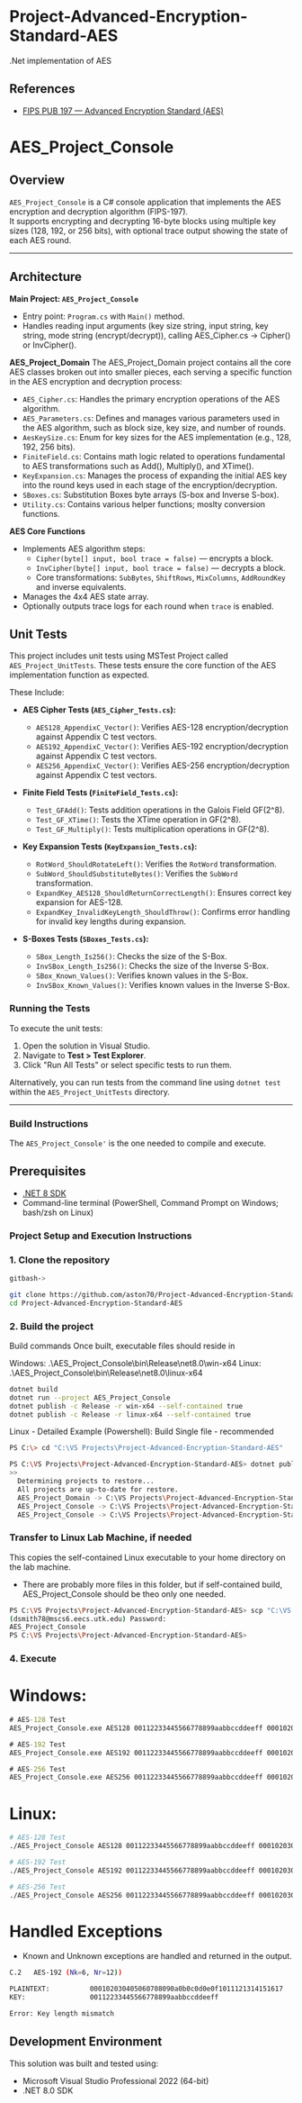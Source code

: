# Project-Advanced-Encryption-Standard-AES
.Net implementation of AES

## References

- [FIPS PUB 197 — Advanced Encryption Standard (AES)](https://nvlpubs.nist.gov/nistpubs/FIPS/NIST.FIPS.197.pdf)


# AES_Project_Console

## Overview

`AES_Project_Console` is a C# console application that implements the AES encryption and decryption algorithm (FIPS-197).  
It supports encrypting and decrypting 16-byte blocks using multiple key sizes (128, 192, or 256 bits), with optional trace output showing the state of each AES round.

---

## Architecture

**Main Project: `AES_Project_Console`**
- Entry point: `Program.cs` with `Main()` method.
- Handles reading input arguments (key size string, input string, key string, mode string (encrypt/decrypt)), calling AES_Cipher.cs -> Cipher() or InvCipher().

**AES_Project_Domain**
The AES_Project_Domain project contains all the core AES classes broken out into smaller pieces, each serving a specific function in the AES encryption and decryption process:

- `AES_Cipher.cs`: Handles the primary encryption operations of the AES algorithm.
- `AES_Parameters.cs`: Defines and manages various parameters used in the AES algorithm, such as block size, key size, and number of rounds.
- `AesKeySize.cs`: Enum for key sizes for the AES implementation (e.g., 128, 192, 256 bits).
- `FiniteField.cs`: Contains math logic related to operations fundamental to AES transformations such as Add(), Multiply(), and XTime().
- `KeyExpansion.cs`: Manages the process of expanding the initial AES key into the round keys used in each stage of the encryption/decryption.
- `SBoxes.cs`: Substitution Boxes byte arrays (S-box and Inverse S-box).
- `Utility.cs`: Contains various helper functions; moslty conversion functions.

**AES Core Functions**
- Implements AES algorithm steps:
  - `Cipher(byte[] input, bool trace = false)` — encrypts a block.
  - `InvCipher(byte[] input, bool trace = false)` — decrypts a block.
  - Core transformations: `SubBytes`, `ShiftRows`, `MixColumns`, `AddRoundKey` and inverse equivalents.
- Manages the 4x4 AES state array.
- Optionally outputs trace logs for each round when `trace` is enabled.

## Unit Tests

This project includes unit tests using MSTest Project called `AES_Project_UnitTests`. These tests ensure the core function of the AES implementation function as expected.

These Include:

*   **AES Cipher Tests (`AES_Cipher_Tests.cs`):**
    *   `AES128_AppendixC_Vector()`: Verifies AES-128 encryption/decryption against Appendix C test vectors.
    *   `AES192_AppendixC_Vector()`: Verifies AES-192 encryption/decryption against Appendix C test vectors.
    *   `AES256_AppendixC_Vector()`: Verifies AES-256 encryption/decryption against Appendix C test vectors.

*   **Finite Field Tests (`FiniteField_Tests.cs`):**
    *   `Test_GFAdd()`: Tests addition operations in the Galois Field GF(2^8).
    *   `Test_GF_XTime()`: Tests the XTime operation in GF(2^8).
    *   `Test_GF_Multiply()`: Tests multiplication operations in GF(2^8).

*   **Key Expansion Tests (`KeyExpansion_Tests.cs`):**
    *   `RotWord_ShouldRotateLeft()`: Verifies the `RotWord` transformation.
    *   `SubWord_ShouldSubstituteBytes()`: Verifies the `SubWord` transformation.
    *   `ExpandKey_AES128_ShouldReturnCorrectLength()`: Ensures correct key expansion for AES-128.
    *   `ExpandKey_InvalidKeyLength_ShouldThrow()`: Confirms error handling for invalid key lengths during expansion.

*   **S-Boxes Tests (`SBoxes_Tests.cs`):**
    *   `SBox_Length_Is256()`: Checks the size of the S-Box.
    *   `InvSBox_Length_Is256()`: Checks the size of the Inverse S-Box.
    *   `SBox_Known_Values()`: Verifies known values in the S-Box.
    *   `InvSBox_Known_Values()`: Verifies known values in the Inverse S-Box.

### Running the Tests

To execute the unit tests:

1.  Open the solution in Visual Studio.
2.  Navigate to **Test > Test Explorer**.
3.  Click "Run All Tests" or select specific tests to run them.

Alternatively, you can run tests from the command line using `dotnet test` within the `AES_Project_UnitTests` directory.

---

### Build Instructions

The `AES_Project_Console'` is the one needed to compile and execute.

## Prerequisites

- [.NET 8 SDK](https://dotnet.microsoft.com/en-us/download/dotnet/8.0)
- Command-line terminal (PowerShell, Command Prompt on Windows; bash/zsh on Linux)

### Project Setup and Execution Instructions

### 1. Clone the repository
```bash
gitbash->

git clone https://github.com/aston70/Project-Advanced-Encryption-Standard-AES.git
cd Project-Advanced-Encryption-Standard-AES
```

### 2. Build the project
Build commands
Once built, executable files should reside in 

Windows:  .\AES_Project_Console\bin\Release\net8.0\win-x64
Linux:    .\AES_Project_Console\bin\Release\net8.0\linux-x64

```bash
dotnet build
dotnet run --project AES_Project_Console
dotnet publish -c Release -r win-x64 --self-contained true
dotnet publish -c Release -r linux-x64 --self-contained true
```

Linux - Detailed Example (Powershell):
Build Single file - recommended

```bash
PS C:\> cd "C:\VS Projects\Project-Advanced-Encryption-Standard-AES"

PS C:\VS Projects\Project-Advanced-Encryption-Standard-AES> dotnet publish ".\AES_Project\AES_Project_Console\AES_Project_Console.csproj" -c Release -r linux-x64 --self-contained true -p:PublishSingleFile=true -p:PublishTrimmed=true -o ./publish
>>
  Determining projects to restore...
  All projects are up-to-date for restore.
  AES_Project_Domain -> C:\VS Projects\Project-Advanced-Encryption-Standard-AES\AES_Project\AES_Project_Domain\bin\Release\net8.0\AES_Project_Domain.dll
  AES_Project_Console -> C:\VS Projects\Project-Advanced-Encryption-Standard-AES\AES_Project\AES_Project_Console\bin\Release\net8.0\linux-x64\AES_Project_Console.dll
  AES_Project_Console -> C:\VS Projects\Project-Advanced-Encryption-Standard-AES\publish\
```

### Transfer to Linux Lab Machine, if needed
This copies the self-contained Linux executable to your home directory on the lab machine.
* There are probably more files in this folder, but if self-contained build, AES_Project_Console should be theo only one needed.
  
```bash
PS C:\VS Projects\Project-Advanced-Encryption-Standard-AES> scp "C:\VS Projects\Project-Advanced-Encryption-Standard-AES\publish\AES_Project_Console" dsmith78@mscs6.eecs.utk.edu:~/
(dsmith78@mscs6.eecs.utk.edu) Password:
AES_Project_Console                                                                                                                            100%   13MB  13.1MB/s   00:00
PS C:\VS Projects\Project-Advanced-Encryption-Standard-AES>
```

### 4. Execute

# Windows:
```bat
# AES-128 Test
AES_Project_Console.exe AES128 00112233445566778899aabbccddeeff 000102030405060708090a0b0c0d0e0f > AES_output.txt

# AES-192 Test
AES_Project_Console.exe AES192 00112233445566778899aabbccddeeff 000102030405060708090a0b0c0d0e0f1011121314151617 > AES_output.txt

# AES-256 Test
AES_Project_Console.exe AES256 00112233445566778899aabbccddeeff 000102030405060708090a0b0c0d0e0f101112131415161718191a1b1c1d1e1f > AES_output.txt
```

# Linux:
```bash
# AES-128 Test
./AES_Project_Console AES128 00112233445566778899aabbccddeeff 000102030405060708090a0b0c0d0e0f > AES_output.txt

# AES-192 Test
./AES_Project_Console AES192 00112233445566778899aabbccddeeff 000102030405060708090a0b0c0d0e0f1011121314151617 > AES_output.txt

# AES-256 Test
./AES_Project_Console AES256 00112233445566778899aabbccddeeff 000102030405060708090a0b0c0d0e0f101112131415161718191a1b1c1d1e1f > AES_output.txt
```

# Handled Exceptions
* Known and Unknown exceptions are handled and returned in the output.
```bash
C.2   AES-192 (Nk=6, Nr=12))

PLAINTEXT:          000102030405060708090a0b0c0d0e0f1011121314151617
KEY:                00112233445566778899aabbccddeeff

Error: Key length mismatch
```

## Development Environment

This solution was built and tested using:

- Microsoft Visual Studio Professional 2022 (64-bit)
- .NET 8.0 SDK




